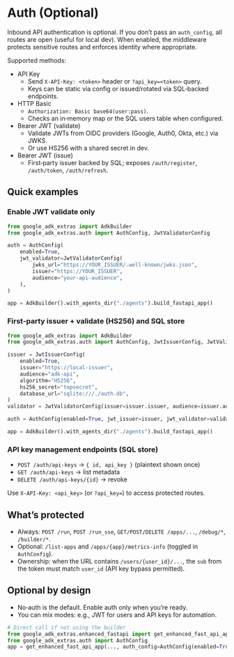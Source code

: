 # Auth (Optional)

Inbound API authentication is optional. If you don’t pass an `auth_config`, all routes are open (useful for local dev). When enabled, the middleware protects sensitive routes and enforces identity where appropriate.

Supported methods:
- API Key
  - Send `X-API-Key: <token>` header or `?api_key=<token>` query.
  - Keys can be static via config or issued/rotated via SQL‑backed endpoints.
- HTTP Basic
  - `Authorization: Basic base64(user:pass)`.
  - Checks an in‑memory map or the SQL users table when configured.
- Bearer JWT (validate)
  - Validate JWTs from OIDC providers (Google, Auth0, Okta, etc.) via JWKS.
  - Or use HS256 with a shared secret in dev.
- Bearer JWT (issue)
  - First‑party issuer backed by SQL; exposes `/auth/register`, `/auth/token`, `/auth/refresh`.

## Quick examples

### Enable JWT validate only
```python
from google_adk_extras import AdkBuilder
from google_adk_extras.auth import AuthConfig, JwtValidatorConfig

auth = AuthConfig(
    enabled=True,
    jwt_validator=JwtValidatorConfig(
        jwks_url="https://YOUR_ISSUER/.well-known/jwks.json",
        issuer="https://YOUR_ISSUER",
        audience="your-api-audience",
    ),
)

app = AdkBuilder().with_agents_dir("./agents").build_fastapi_app()
```

### First‑party issuer + validate (HS256) and SQL store
```python
from google_adk_extras import AdkBuilder
from google_adk_extras.auth import AuthConfig, JwtIssuerConfig, JwtValidatorConfig

issuer = JwtIssuerConfig(
    enabled=True,
    issuer="https://local-issuer",
    audience="adk-api",
    algorithm="HS256",
    hs256_secret="topsecret",
    database_url="sqlite:///./auth.db",
)
validator = JwtValidatorConfig(issuer=issuer.issuer, audience=issuer.audience, hs256_secret=issuer.hs256_secret)

auth = AuthConfig(enabled=True, jwt_issuer=issuer, jwt_validator=validator)

app = AdkBuilder().with_agents_dir("./agents").build_fastapi_app()
```

### API key management endpoints (SQL store)
- `POST /auth/api-keys` → `{ id, api_key }` (plaintext shown once)
- `GET /auth/api-keys` → list metadata
- `DELETE /auth/api-keys/{id}` → revoke

Use `X-API-Key: <api_key>` (or `?api_key=`) to access protected routes.

## What’s protected
- Always: `POST /run`, `POST /run_sse`, `GET/POST/DELETE /apps/...`, `/debug/*`, `/builder/*`.
- Optional: `/list-apps` and `/apps/{app}/metrics-info` (toggled in `AuthConfig`).
- Ownership: when the URL contains `/users/{user_id}/...`, the `sub` from the token must match `user_id` (API key bypass permitted).

## Optional by design
- No‑auth is the default. Enable auth only when you’re ready.
- You can mix modes: e.g., JWT for users and API keys for automation.

```python
# Direct call if not using the builder
from google_adk_extras.enhanced_fastapi import get_enhanced_fast_api_app
from google_adk_extras.auth import AuthConfig
app = get_enhanced_fast_api_app(..., auth_config=AuthConfig(enabled=True, api_keys=["test"]))
```

